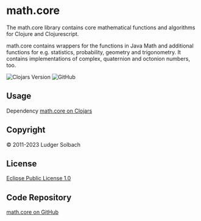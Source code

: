 math.core
=========
The math.core library contains core mathematical functions and algorithms for Clojure and Clojurescript.

math.core contains wrappers for the functions in Java Math and additional
functions for e.g. statistics, probability, geometry and trigonometry.
It contains implementations of complex, quaternion and octonion numbers, too.

![Clojars Version](https://img.shields.io/clojars/v/org.soulspace.clj/math.core)
![GitHub](https://img.shields.io/github/license/soulspace-org/math.core)

Usage
-----
Dependency
[math.core on Clojars](https://clojars.org/org.soulspace.clj/math.core)

Copyright
---------
© 2011-2023 Ludger Solbach

License
-------
[Eclipse Public License 1.0](http://www.eclipse.org/legal/epl-v10.html)


Code Repository
---------------
[math.core on GitHub](https://github.com/soulspace-org/math.core)

